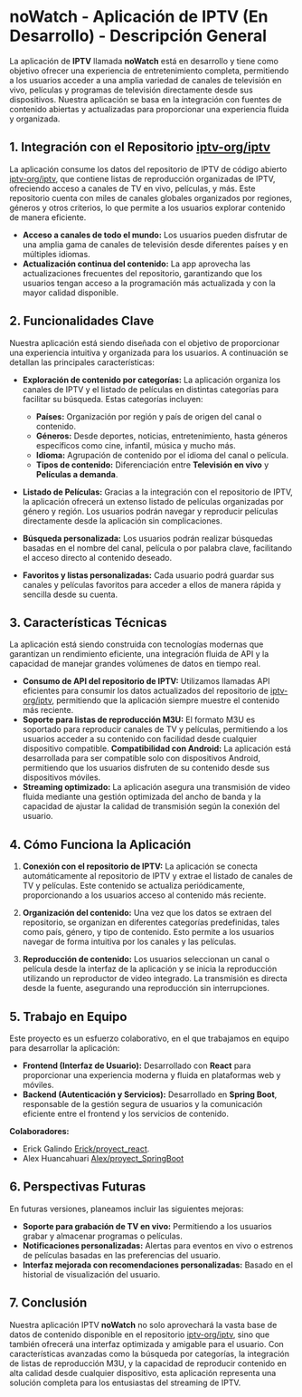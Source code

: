 # noWatch - Aplicación de IPTV (En Desarrollo) - **Descripción General**

La aplicación de **IPTV** llamada **noWatch** está en desarrollo y tiene como objetivo ofrecer una experiencia de entretenimiento completa, permitiendo a los usuarios acceder a una amplia variedad de canales de televisión en vivo, películas y programas de televisión directamente desde sus dispositivos. Nuestra aplicación se basa en la integración con fuentes de contenido abiertas y actualizadas para proporcionar una experiencia fluida y organizada.

## 1. **Integración con el Repositorio [iptv-org/iptv](https://github.com/iptv-org/iptv)**
   
La aplicación consume los datos del repositorio de IPTV de código abierto [iptv-org/iptv](https://github.com/iptv-org/iptv), que contiene listas de reproducción organizadas de IPTV, ofreciendo acceso a canales de TV en vivo, películas, y más. Este repositorio cuenta con miles de canales globales organizados por regiones, géneros y otros criterios, lo que permite a los usuarios explorar contenido de manera eficiente.

- **Acceso a canales de todo el mundo:** Los usuarios pueden disfrutar de una amplia gama de canales de televisión desde diferentes países y en múltiples idiomas.
- **Actualización continua del contenido:** La app aprovecha las actualizaciones frecuentes del repositorio, garantizando que los usuarios tengan acceso a la programación más actualizada y con la mayor calidad disponible.

## 2. **Funcionalidades Clave**
   
Nuestra aplicación está siendo diseñada con el objetivo de proporcionar una experiencia intuitiva y organizada para los usuarios. A continuación se detallan las principales características:

- **Exploración de contenido por categorías:** La aplicación organiza los canales de IPTV y el listado de películas en distintas categorías para facilitar su búsqueda. Estas categorías incluyen:
  - **Países:** Organización por región y país de origen del canal o contenido.
  - **Géneros:** Desde deportes, noticias, entretenimiento, hasta géneros específicos como cine, infantil, música y mucho más.
  - **Idioma:** Agrupación de contenido por el idioma del canal o película.
  - **Tipos de contenido:** Diferenciación entre **Televisión en vivo** y **Películas a demanda**.
  
- **Listado de Películas:** Gracias a la integración con el repositorio de IPTV, la aplicación ofrecerá un extenso listado de películas organizadas por género y región. Los usuarios podrán navegar y reproducir películas directamente desde la aplicación sin complicaciones.

- **Búsqueda personalizada:** Los usuarios podrán realizar búsquedas basadas en el nombre del canal, película o por palabra clave, facilitando el acceso directo al contenido deseado.

- **Favoritos y listas personalizadas:** Cada usuario podrá guardar sus canales y películas favoritos para acceder a ellos de manera rápida y sencilla desde su cuenta.

## 3. **Características Técnicas**

La aplicación está siendo construida con tecnologías modernas que garantizan un rendimiento eficiente, una integración fluida de API y la capacidad de manejar grandes volúmenes de datos en tiempo real.

- **Consumo de API del repositorio de IPTV:** Utilizamos llamadas API eficientes para consumir los datos actualizados del repositorio de [iptv-org/iptv](https://github.com/iptv-org/iptv), permitiendo que la aplicación siempre muestre el contenido más reciente.
- **Soporte para listas de reproducción M3U:** El formato M3U es soportado para reproducir canales de TV y películas, permitiendo a los usuarios acceder a su contenido con facilidad desde cualquier dispositivo compatible.
**Compatibilidad con Android:** La aplicación está desarrollada para ser compatible solo con dispositivos Android, permitiendo que los usuarios disfruten de su contenido desde sus dispositivos móviles.
- **Streaming optimizado:** La aplicación asegura una transmisión de video fluida mediante una gestión optimizada del ancho de banda y la capacidad de ajustar la calidad de transmisión según la conexión del usuario.

## 4. **Cómo Funciona la Aplicación**

1. **Conexión con el repositorio de IPTV:** La aplicación se conecta automáticamente al repositorio de IPTV y extrae el listado de canales de TV y películas. Este contenido se actualiza periódicamente, proporcionando a los usuarios acceso al contenido más reciente.
   
2. **Organización del contenido:** Una vez que los datos se extraen del repositorio, se organizan en diferentes categorías predefinidas, tales como país, género, y tipo de contenido. Esto permite a los usuarios navegar de forma intuitiva por los canales y las películas.
   
3. **Reproducción de contenido:** Los usuarios seleccionan un canal o película desde la interfaz de la aplicación y se inicia la reproducción utilizando un reproductor de video integrado. La transmisión es directa desde la fuente, asegurando una reproducción sin interrupciones.

## 5. **Trabajo en Equipo**

Este proyecto es un esfuerzo colaborativo, en el que trabajamos en equipo para desarrollar la aplicación:

- **Frontend (Interfaz de Usuario):** Desarrollado con **React** para proporcionar una experiencia moderna y fluida en plataformas web y móviles.
- **Backend (Autenticación y Servicios):** Desarrollado en **Spring Boot**, responsable de la gestión segura de usuarios y la comunicación eficiente entre el frontend y los servicios de contenido.

**Colaboradores:**
- Erick Galindo [Erick/proyect_react](https://github.com/ErickGC546/Proyec-React).
- Alex Huancahuari [Alex/proyect_SpringBoot](https://github.com/livecodingx/PI_2_2024_4C24_noWatch) 

## 6. **Perspectivas Futuras**

En futuras versiones, planeamos incluir las siguientes mejoras:
   
- **Soporte para grabación de TV en vivo:** Permitiendo a los usuarios grabar y almacenar programas o películas.
- **Notificaciones personalizadas:** Alertas para eventos en vivo o estrenos de películas basadas en las preferencias del usuario.
- **Interfaz mejorada con recomendaciones personalizadas:** Basado en el historial de visualización del usuario.

## 7. **Conclusión**

Nuestra aplicación IPTV **noWatch** no solo aprovechará la vasta base de datos de contenido disponible en el repositorio [iptv-org/iptv](https://github.com/iptv-org/iptv), sino que también ofrecerá una interfaz optimizada y amigable para el usuario. Con características avanzadas como la búsqueda por categorías, la integración de listas de reproducción M3U, y la capacidad de reproducir contenido en alta calidad desde cualquier dispositivo, esta aplicación representa una solución completa para los entusiastas del streaming de IPTV.
